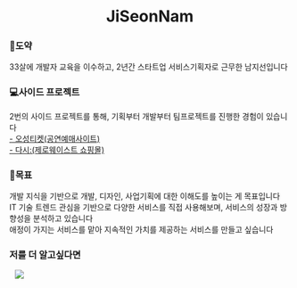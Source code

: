 <h1 align="center"> JiSeonNam</h1>

<h3>🦢도약</h3>
33살에 개발자 교육을 이수하고, 2년간 스타트업 서비스기획자로 근무한 남지선입니다

<h3>💻사이드 프로젝트</h3>
2번의 사이드 프로젝트를 통해, 기획부터 개발부터 팀프로젝트를 진행한 경험이 있습니다<br>
<a href="https://github.com/JiSeonNam/fivestar">- 오성티켓(공연예매사이트)</a><br>
<a href="https://github.com/JiSeonNam/bom">- 다시:(제로웨이스트 쇼핑몰)</a><br>

<h3>🤗목표</h3>
개발 지식을 기반으로 개발, 디자인, 사업기획에 대한 이해도를 높이는 게 목표입니다<br>
IT 기술 트렌드 관심을 기반으로 다양한 서비스를 직접 사용해보며, 서비스의 성장과 방향성을 분석하고 있습니다<br>
애정이 가지는 서비스를 맡아 지속적인 가치를 제공하는 서비스를 만들고 싶습니다<br>

<h3>저를 더 알고싶다면</h3>
<a href="https://i987412563i@gmail.com">
    <img src="http://img.shields.io/badge/Gmail-EA4335?style=flat&logo=Gmail&logoColor=white&link=https://i987412563i@gmail.com"
        style="height : auto; margin-left : 10px; margin-right : 10px;"/>
</a>
